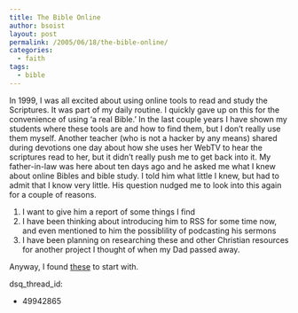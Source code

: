 ```yaml
---
title: The Bible Online
author: bsoist
layout: post
permalink: /2005/06/18/the-bible-online/
categories:
  - faith
tags:
  - bible
---
```

In 1999, I was all excited about using online tools to read and study the Scriptures. It was part of my daily routine. I quickly gave up on this for the convenience of using &#8216;a real Bible.&#8217; In the last couple years I have shown my students where these tools are and how to find them, but I don&#8217;t really use them myself. Another teacher (who is not a hacker by any means) shared during devotions one day about how she uses her WebTV to hear the scriptures read to her, but it didn&#8217;t really push me to get back into it. My father-in-law was here about ten days ago and he asked me what I knew about online Bibles and bible study. I told him what little I knew, but had to admit that I know very little. His question nudged me to look into this again for a couple of reasons. 

  1. I want to give him a report of some things I find
  2. I have been thinking about introducing him to RSS for some time now, and even mentioned to him the possiblility of podcasting his sermons
  3. I have been planning on researching these and other Christian resources for another project I thought of when my Dad passed away.

Anyway, I found [these][1] to start with.

 [1]: http://de.lirio.us/rubric/entries/user/bsoist/tags/:06162005
dsq_thread_id:
  - 49942865
